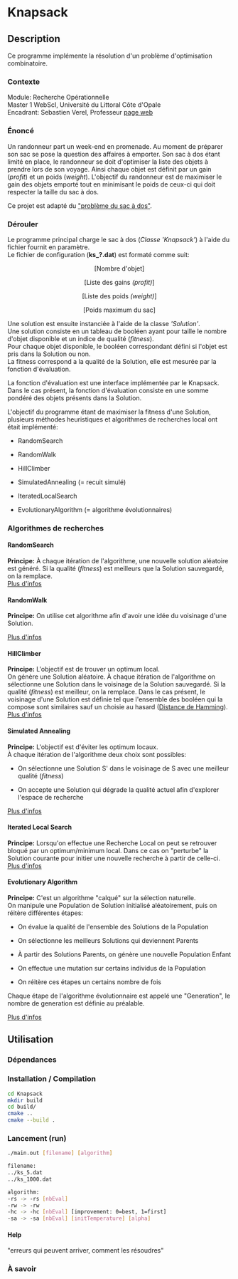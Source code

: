 # Knapsack

## Description

Ce programme implémente la résolution d'un problème d'optimisation combinatoire.

### Contexte

Module: Recherche Opérationnelle  
Master 1 WebScI, Université du Littoral Côte d'Opale  
Encadrant: Sebastien Verel, Professeur [page web](https://www-lisic.univ-littoral.fr/~verel/)  

### Énoncé

Un randonneur part un week-end en promenade. Au moment de préparer son sac se pose la question
des affaires à emporter. Son sac à dos étant limité en place, le randonneur se doit d'optimiser
la liste des objets à prendre lors de son voyage.
Ainsi chaque objet est définit par un gain (_profit_) et un poids (_weight_).
L'objectif du randonneur est de maximiser le gain des objets emporté tout en minimisant le poids
de ceux-ci qui doit respecter la taille du sac à dos.

Ce projet est adapté du ["problème du sac à dos"](https://fr.wikipedia.org/wiki/Probl%C3%A8me_du_sac_%C3%A0_dos).

### Dérouler

Le programme principal charge le sac à dos (_Classe 'Knapsack'_) à l'aide du fichier fournit en paramètre.  
Le fichier de configuration (**ks_?.dat**) est formaté comme suit:  
<div align="center">
<p>[Nombre d'objet]</p>  
<p>[Liste des gains <i>(profit)</i>]</p>  
<p>[Liste des poids <i>(weight)</i>]</p>
<p>[Poids maximum du sac]</p>  
</div>
  
Une solution est ensuite instanciée à l'aide de la classe _'Solution'_.  
Une solution consiste en un tableau de booléen ayant pour taille le nombre d'objet disponible et un indice de qualité (_fitness_).  
Pour chaque objet disponible, le booléen correspondant défini si l'objet est pris dans la Solution ou non.  
La fitness correspond a la qualité de la Solution, elle est mesurée par la fonction d'évaluation.
  
La fonction d'évaluation est une interface implémentée par le Knapsack.  
Dans le cas présent, la fonction d'évaluation consiste en une somme pondéré des objets présents dans la Solution.  
  
L'objectif du programme étant de maximiser la fitness d'une Solution, plusieurs méthodes heuristiques 
et algorithmes de recherches local ont était implémenté:  

- RandomSearch

- RandomWalk

- HillClimber

- SimulatedAnnealing (= recuit simulé)

- IteratedLocalSearch

- EvolutionaryAlgorithm (= algorithme évolutionnaires)

### Algorithmes de recherches

#### RandomSearch

**Principe:** À chaque itération de l'algorithme, une nouvelle solution aléatoire est généré. Si la
qualité (_fitness_) est meilleurs que la Solution sauvegardé, on la remplace.  
[Plus d'infos](https://en.wikipedia.org/wiki/Random_search)  

#### RandomWalk

**Principe:** On utilise cet algorithme afin d'avoir une idée du voisinage d'une Solution.

[Plus d'infos](https://en.wikipedia.org/wiki/Random_walk)

#### HillClimber

**Principe:** L'objectif est de trouver un optimum local.  
On génère une Solution aléatoire. À chaque itération de l'algorithme on sélectionne
une Solution dans le voisinage de la Solution sauvegardé. Si la qualité (_fitness_) est meilleur, on
la remplace. Dans le cas présent, le voisinage d'une Solution est définie tel que l'ensemble des
booléen qui la compose sont similaires sauf un choisie au hasard ([Distance de Hamming](https://fr.wikipedia.org/wiki/Distance_de_Hamming)).  
[Plus d'infos](https://en.wikipedia.org/wiki/Hill_climbing)

#### Simulated Annealing

**Principe:** L'objectif est d'éviter les optimum locaux.  
À chaque itération de l'algorithme deux choix sont possibles:

- On sélectionne une Solution S' dans le voisinage de S avec une meilleur qualité (_fitness_)

- On accepte une Solution qui dégrade la qualité actuel afin d'explorer l'espace de recherche

[Plus d'infos](https://en.wikipedia.org/wiki/Simulated_annealing)

#### Iterated Local Search

**Principe:** Lorsqu'on effectue une Recherche Local on peut se retrouver bloqué par un
optimum/minimum local. Dans ce cas on "perturbe" la Solution courante pour initier
une nouvelle recherche à partir de celle-ci.  
[Plus d'infos](https://en.wikipedia.org/wiki/Iterated_local_search)

#### Evolutionary Algorithm

**Principe:** C'est un algorithme "calqué" sur la sélection naturelle.  
On manipule une Population de Solution initialisé aléatoirement, puis on réitère différentes étapes:

- On évalue la qualité de l'ensemble des Solutions de la Population

- On sélectionne les meilleurs Solutions qui deviennent Parents

- À partir des Solutions Parents, on génère une nouvelle Population Enfant

- On effectue une mutation sur certains individus de la Population

- On réitère ces étapes un certains nombre de fois

Chaque étape de l'algorithme évolutionnaire est appelé une "Generation", le nombre de generation
est définie au préalable.

[Plus d'infos](https://en.wikipedia.org/wiki/Evolutionary_algorithm)

## Utilisation

### Dépendances

### Installation / Compilation

``` bash
cd Knapsack
mkdir build
cd build/
cmake ..
cmake --build .
```

### Lancement (run)

``` bash
./main.out [filename] [algorithm]

filename:
../ks_5.dat
../ks_1000.dat

algorithm:
-rs -> -rs [nbEval]
-rw -> -rw
-hc -> -hc [nbEval] [improvement: 0=best, 1=first]
-sa -> -sa [nbEval] [initTemperature] [alpha]
```

#### Help

"erreurs qui peuvent arriver, comment les résoudres"

### À savoir
